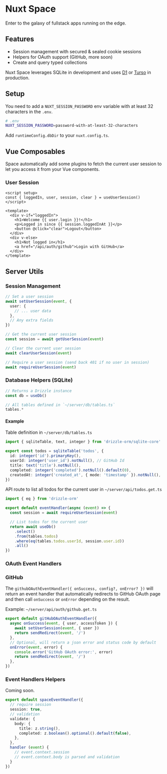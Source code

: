 # Nuxt Space

Enter to the galaxy of fullstack apps running on the edge.

## Features

- Session management with secured & sealed cookie sessions
- Helpers for OAuth support (GitHub, more soon)
- Create and query typed collections

Nuxt Space leverages SQLite in development and uses [D1](https://developers.cloudflare.com/d1/) or [Turso](https://turso.tech) in production.

## Setup

You need to add a `NUXT_SESSION_PASSWORD` env variable with at least 32 characters in the `.env`.

```bash
# .env
NUXT_SESSION_PASSWORD=password-with-at-least-32-characters
```

Add `runtimeConfig.dbDir` to your `nuxt.config.ts`.

## Vue Composables

Space automatically add some plugins to fetch the current user session to let you access it from your Vue components.

### User Session

```vue
<script setup>
const { loggedIn, user, session, clear } = useUserSession()
</script>

<template>
  <div v-if="loggedIn">
    <h1>Welcome {{ user.login }}!</h1>
    <p>Logged in since {{ session.loggedInAt }}</p>
    <button @click="clear">Logout</button>
  </div>
  <div v-else>
    <h1>Not logged in</h1>
    <a href="/api/auth/github">Login with GitHub</a>
  </div>
</template>
```

## Server Utils

### Session Management

```ts
// Set a user session
await setUserSession(event, {
  user: {
    // ... user data
  },
  // Any extra fields
})

// Get the current user session
const session = await getUserSession(event)

// Clear the current user session
await clearUserSession(event)

// Require a user session (send back 401 if no user in session)
await requireUserSession(event)
```

### Database Helpers (SQLite)

```ts
// Returns a Drizzle instance
const db = useDb()

// All tables defined in `~/server/db/tables.ts`
tables.*
```

#### Example

Table definition in `~/server/db/tables.ts`

```ts
import { sqliteTable, text, integer } from 'drizzle-orm/sqlite-core'

export const todos = sqliteTable('todos', {
  id: integer('id').primaryKey(),
  userId: integer('user_id').notNull(), // GitHub Id
  title: text('title').notNull(),
  completed: integer('completed').notNull().default(0),
  createdAt: integer('created_at', { mode: 'timestamp' }).notNull(),
})
```

API route to list all todos for the current user in `~/server/api/todos.get.ts`

```ts
import { eq } from 'drizzle-orm'

export default eventHandler(async (event) => {
  const session = await requireUserSession(event)

  // List todos for the current user
  return await useDb()
    .select()
    .from(tables.todos)
    .where(eq(tables.todos.userId, session.user.id))
    .all()
})
```


### OAuth Event Handlers

### GitHub

The `githubOAuthEventHandler({ onSuccess, config?, onError? })` will return an event handler that automatically redirects to GitHub OAuth page and then call `onSuccess` or `onError` depending on the result.

Example: `~/server/api/auth/github.get.ts`

```ts
export default gitHubOAuthEventHandler({
  async onSuccess(event, { user, accessToken }) {
    await setUserSession(event, { user })
    return sendRedirect(event, '/')
  },
  // Optional, will return a json error and status code by default
  onError(event, error) {
    console.error('GitHub OAuth error:', error)
    return sendRedirect(event, '/')
  },
})
```

### Event Handlers Helpers

Coming soon.

```ts
export default spaceEventHandler({
  // require session
  session: true,
  // validation
  validate: {
    body: {
      title: z.string(),
      completed: z.boolean().optional().default(false),
    },
  },
  handler (event) {
    // event.context.session
    // event.context.body is parsed and validation
  }
})